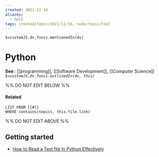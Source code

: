 ```yaml
---
created: 2021-11-16 
aliases:
  - null
tags: created/topic/2021/11/16, node/topic/tool
---
```


`$=customJS.dv_funcs.mentionedIn(dv)`

# Python

**See**:: [[programming]], [[Software Development]], [[Computer Science]]
*`$=customJS.dv_funcs.outlinedIn(dv, this)`*

%% DO NOT EDIT BELOW %%
#### Related 
```dataview
LIST FROM [[#]]
WHERE contains(topics, this.file.link)
```
%% DO NOT EDIT ABOVE %%
## Getting started

 - [How to Read a Text file In Python Effectively](https://www.pythontutorial.net/python-basics/python-read-text-file/) 
